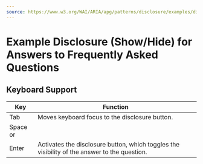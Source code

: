 ```yaml
---
source: https://www.w3.org/WAI/ARIA/apg/patterns/disclosure/examples/disclosure-faq/
---
```

Example Disclosure (Show/Hide) for Answers to Frequently Asked Questions
========================================================================

Keyboard Support
----------------

| Key | Function |
| --- | --- |
| Tab | Moves keyboard focus to the disclosure button. |
| Space or  
Enter | Activates the disclosure button, which toggles the visibility of the answer to the question. |